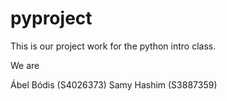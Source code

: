 # pyproject
This is our project work for the python intro class.

We are

Ábel Bódis (S4026373)
Samy Hashim (S3887359)

